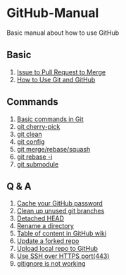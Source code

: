 # GitHub-Manual
Basic manual about how to use GitHub

## Basic

1. [Issue to Pull Request to Merge](blog/Issue-to-Pull-Request-to-Merge.md)
2. [How to Use Git and GitHub](blog/How-to-Use-Git-and-GitHub.md)

## Commands

1. [Basic commands in Git](blog/Basic-commands-in-Git.md)
2. [git cherry-pick](blog/git-cherry‐pick.md)
3. [git clean](blog/git-clean.md)
4. [git config](blog/git-config.md)
5. [git merge/rebase/squash](blog/git-merge-rebase-squash.md)
6. [git rebase -i](blog/git-rebase-‐i.md)
7. [git submodule](blog/git-submodule.md)

## Q & A

1. [Cache your GitHub password](blog/Cache-your-GitHub-password.md)
2. [Clean up unused git branches](blog/Clean-up-unused-git-branches.md)
3. [Detached HEAD](blog/Detached-HEAD.md)
4. [Rename a directory](blog/Rename-a-directory.md)
5. [Table of content in GitHub wiki](blog/Table-of-content-in-GitHub-wiki.md)
6. [Update a forked repo](blog/Update-a-forked-repo.md)
7. [Upload local repo to GitHub](blog/Upload-local-repo-to-GitHub.md)
8. [Use SSH over HTTPS port(443)](blog/Use-SSH-over-HTTPS-port-(443).md)
9. [gitignore is not working](blog/gitignore-is-not-working.md)
